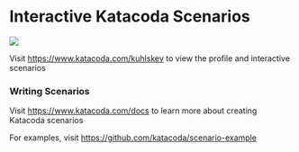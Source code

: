 # Interactive Katacoda Scenarios

[![](http://shields.katacoda.com/katacoda/kuhlskev/count.svg)](https://www.katacoda.com/kuhlskev "Get your profile on Katacoda.com")

Visit https://www.katacoda.com/kuhlskev to view the profile and interactive scenarios

### Writing Scenarios
Visit https://www.katacoda.com/docs to learn more about creating Katacoda scenarios

For examples, visit https://github.com/katacoda/scenario-example
